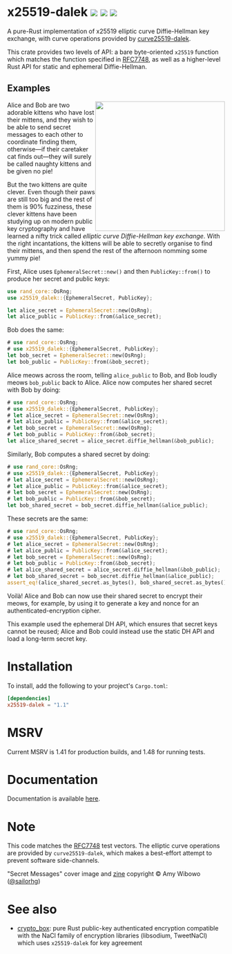 # x25519-dalek  [![](https://img.shields.io/crates/v/x25519-dalek.svg)](https://crates.io/crates/x25519-dalek) [![](https://docs.rs/x25519-dalek/badge.svg)](https://docs.rs/x25519-dalek) [![](https://travis-ci.org/dalek-cryptography/x25519-dalek.svg?branch=master)](https://travis-ci.org/dalek-cryptography/x25519-dalek)

A pure-Rust implementation of x25519 elliptic curve Diffie-Hellman key exchange,
with curve operations provided by
[curve25519-dalek](https://github.com/dalek-cryptography/curve25519-dalek).

This crate provides two levels of API: a bare byte-oriented `x25519`
function which matches the function specified in [RFC7748][rfc7748], as
well as a higher-level Rust API for static and ephemeral Diffie-Hellman.

## Examples

<a href="https://shop.bubblesort.io">
<img
  style="float: right; width: auto; height: 300px;"
  src="https://raw.githubusercontent.com/dalek-cryptography/x25519-dalek/master/res/bubblesort-zines-secret-messages-cover.jpeg"/>
</a>

Alice and Bob are two adorable kittens who have lost their mittens, and they
wish to be able to send secret messages to each other to coordinate finding
them, otherwise—if their caretaker cat finds out—they will surely be called
naughty kittens and be given no pie!

But the two kittens are quite clever.  Even though their paws are still too big
and the rest of them is 90% fuzziness, these clever kittens have been studying
up on modern public key cryptography and have learned a nifty trick called
*elliptic curve Diffie-Hellman key exchange*.  With the right incantations, the
kittens will be able to secretly organise to find their mittens, and then spend
the rest of the afternoon nomming some yummy pie!

First, Alice uses `EphemeralSecret::new()` and then
`PublicKey::from()` to produce her secret and public keys:

```rust
use rand_core::OsRng;
use x25519_dalek::{EphemeralSecret, PublicKey};

let alice_secret = EphemeralSecret::new(OsRng);
let alice_public = PublicKey::from(&alice_secret);
```

Bob does the same:

```rust
# use rand_core::OsRng;
# use x25519_dalek::{EphemeralSecret, PublicKey};
let bob_secret = EphemeralSecret::new(OsRng);
let bob_public = PublicKey::from(&bob_secret);
```

Alice meows across the room, telling `alice_public` to Bob, and Bob
loudly meows `bob_public` back to Alice.  Alice now computes her
shared secret with Bob by doing:

```rust
# use rand_core::OsRng;
# use x25519_dalek::{EphemeralSecret, PublicKey};
# let alice_secret = EphemeralSecret::new(OsRng);
# let alice_public = PublicKey::from(&alice_secret);
# let bob_secret = EphemeralSecret::new(OsRng);
# let bob_public = PublicKey::from(&bob_secret);
let alice_shared_secret = alice_secret.diffie_hellman(&bob_public);
```

Similarly, Bob computes a shared secret by doing:

```rust
# use rand_core::OsRng;
# use x25519_dalek::{EphemeralSecret, PublicKey};
# let alice_secret = EphemeralSecret::new(OsRng);
# let alice_public = PublicKey::from(&alice_secret);
# let bob_secret = EphemeralSecret::new(OsRng);
# let bob_public = PublicKey::from(&bob_secret);
let bob_shared_secret = bob_secret.diffie_hellman(&alice_public);
```

These secrets are the same:

```rust
# use rand_core::OsRng;
# use x25519_dalek::{EphemeralSecret, PublicKey};
# let alice_secret = EphemeralSecret::new(OsRng);
# let alice_public = PublicKey::from(&alice_secret);
# let bob_secret = EphemeralSecret::new(OsRng);
# let bob_public = PublicKey::from(&bob_secret);
# let alice_shared_secret = alice_secret.diffie_hellman(&bob_public);
# let bob_shared_secret = bob_secret.diffie_hellman(&alice_public);
assert_eq!(alice_shared_secret.as_bytes(), bob_shared_secret.as_bytes());
```

Voilà!  Alice and Bob can now use their shared secret to encrypt their
meows, for example, by using it to generate a key and nonce for an
authenticated-encryption cipher.

This example used the ephemeral DH API, which ensures that secret keys
cannot be reused; Alice and Bob could instead use the static DH API
and load a long-term secret key.

# Installation

To install, add the following to your project's `Cargo.toml`:

```toml
[dependencies]
x25519-dalek = "1.1"
```

# MSRV

Current MSRV is 1.41 for production builds, and 1.48 for running tests.

# Documentation

Documentation is available [here](https://docs.rs/x25519-dalek).

# Note

This code matches the [RFC7748][rfc7748] test vectors.
The elliptic curve
operations are provided by `curve25519-dalek`, which makes a best-effort
attempt to prevent software side-channels.

"Secret Messages" cover image and [zine](https://shop.bubblesort.io/products/secret-messages-zine)
copyright © Amy Wibowo ([@sailorhg](https://twitter.com/sailorhg))

[rfc7748]: https://tools.ietf.org/html/rfc7748

# See also

- [crypto_box]: pure Rust public-key authenticated encryption compatible with
  the NaCl family of encryption libraries (libsodium, TweetNaCl) which uses
  `x25519-dalek` for key agreement

[crypto_box]: https://github.com/RustCrypto/AEADs/tree/master/crypto_box
